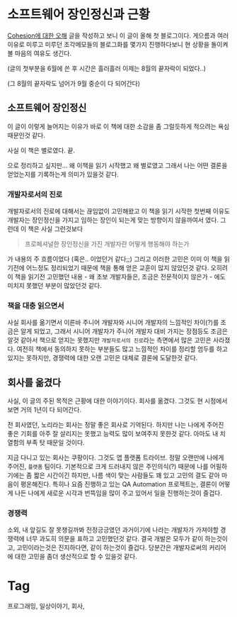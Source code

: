 소프트웨어 장인정신과 근황
====================

[Cohesion에 대한 오해](201805161539-cohesion에-대한-오해.md) 글을 작성하고 보니 이 글이 올해 첫 블로그이다. 게으름과 여러 이유로 미루고 미루던 조각메모들의 블로그화를 몇가지 진행하다보니 현 상황을 돌이켜볼 마음의 여유도 생긴다.

(글의 첫부분을 6월에 쓴 후 시간은 흘러흘러 이제는 8월의 끝자락이 되었다..)

(그 8월의 끝자락도 넘어가 9월 중순이 다 되어간다)

## 소프트웨어 장인정신

이 글이 이렇게 늘어지는 이유가 바로 이 책에 대한 소감을 좀 그럴듯하게 적으려는 욕심때문인것 같다.

사실 이 책은 별로였다. 끝.

으로 정리하고 싶지만... 왜 이책을 읽기 시작했고 왜 별로였고 그래서 나는 어떤 결론을 얻었는지를 기록하는게 의미가 있을것 같다.

### 개발자로서의 진로
개발자로서의 진로에 대해서는 끊임없이 고민해왔고 이 책을 읽기 시작한 첫번째 이유도 개발자는 장인정신을 가지고 임하는 장인이 되는게 맞는 방향이지 않을까여서 였다. 그런데 이 책은 사실 그런것보다

> 프로페셔널한 장인정신을 가진 개발자란 어떻게 행동해야 하는가

가 내용의 주 흐름이었다 (혹은.. 이었던거 같다;;) 그리고 이러한 고민은 이미 이 책을 읽기전에 어느정도 정리되었기 때문에 책을 통해 얻은 교훈이 많지 않았던것 같다. 오히려 이 책을 읽기전 고민했던 내용 - 왜 초보 개발자들은, 조금은 전문적이지 않은가 - 에도 미치지 못했던 부분이 많았던것 같다.

### 책을 대충 읽으면서
사실 회사를 옮기면서 이른바 주니어 개발자와 시니어 개발자의 느낌적인 차이(?)를 조금은 알게 되었고, 그래서 시니어 개발자가 주니어 개발자 대비 가지는 장점등도 조금은 알것 같아서 책으로 얻지는 못했지만 ``개발자로서의 진로``라는 측면에서 많은 고민은 사라졌다. 여전히 책에서 동의하지 못하는 부분들도 많고 느낌적인 차이를 정리할 엄두를 하고 있지는 못하지만, 경쟁력에 대한 오랜 고민은 대체로 결론에 도달한것 같다.

## 회사를 옮겼다

사실, 이 글의 주된 목적은 근황에 대한 이야기이다. 회사를 옮겼다. 그것도 현 시점에서 보면 거의 1년이 다 되어간다.

전 회사였던, 노리라는 회사는 정말 좋은 회사로 기억된다. 하지만 나는 나에게 주어진 좋은 기회를 아주 잘 살리지는 못했고 능력도 많이 보여주지 못한것 같다. 아마도 내 치열함의 부족 탓 때문일 것이다.

지금 다니고 있는 회사는 쿠팡이다. 그것도 앱 플랫폼 트라이브. 정말 오랜만에 나에게 주어진, ``플랫폼`` 팀이다. 기본적으로 크게 드러내지 않은 주인의식(?) 때문에 나를 어필하기에는 좀 짧은 시간이긴 하지만, 나름 색이 맞는 사람들도 꽤 있고 고민의 결도 같아 마음이 평온해진다. 특히나 요즘 진행하고 있는 QA Automation 프로젝트는, 결론이 어떻게 나든 나에게 새로운 시각과 번뜩임을 많이 주고 있어서 일을 진행하는것이 즐겁다.

### 경쟁력
소외, 내 앞길도 잘 못챙길까봐 전정긍긍였던 과거이기에 나라는 개발자가 가져야할 경쟁력에 너무 과도히 의문을 표하고 고민했던것 같다. 결국 개발은 모두가 같이 하는것이고, 고민이라는것은 진지하다면, 같이 하는것이 즐겁다. 당분간은 개발자로써의 커리어에 대한 고민을 좀더 생산적으로 할 수 있을것 같다.

Tag
====
프로그래밍, 일상이야기, 회사,
